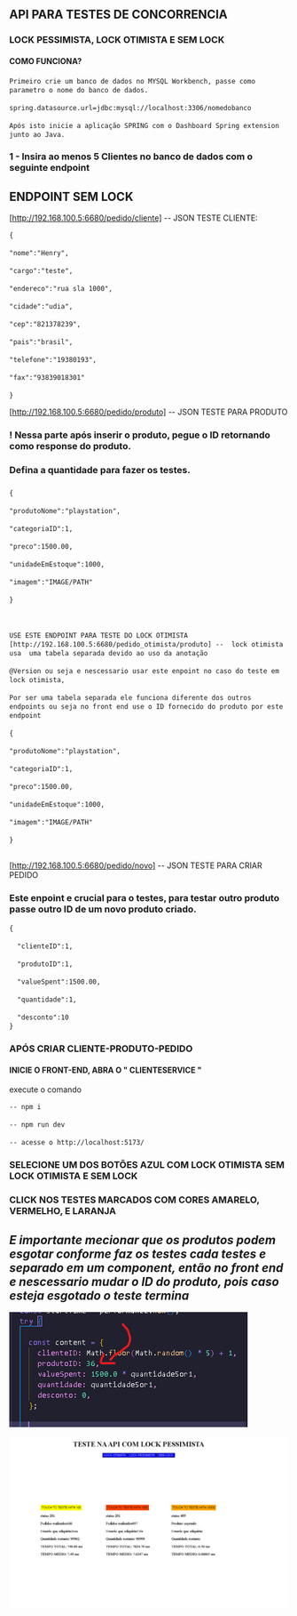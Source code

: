 ## API PARA TESTES DE CONCORRENCIA 

### LOCK PESSIMISTA, LOCK OTIMISTA E SEM LOCK

#### COMO FUNCIONA?


```
Primeiro crie um banco de dados no MYSQL Workbench, passe como parametro o nome do banco de dados. 

spring.datasource.url=jdbc:mysql://localhost:3306/nomedobanco

Após isto inicie a aplicação SPRING com o Dashboard Spring extension junto ao Java.
```

### 1 - Insira ao menos 5 Clientes no banco de dados com o seguinte endpoint

## ENDPOINT SEM LOCK

[http://192.168.100.5:6680/pedido/cliente] -- JSON TESTE CLIENTE:

```
{

"nome":"Henry",

"cargo":"teste",

"endereco":"rua sla 1000",

"cidade":"udia",

"cep":"821378239",

"pais":"brasil",

"telefone":"19380193",

"fax":"93839018301"

}
```
[http://192.168.100.5:6680/pedido/produto]
-- JSON TESTE PARA PRODUTO
### ! Nessa parte após inserir o produto, pegue o ID  retornando como response do produto.
### Defina a quantidade para fazer os testes.
### 
```
{

"produtoNome":"playstation",

"categoriaID":1,

"preco":1500.00,

"unidadeEmEstoque":1000,

"imagem":"IMAGE/PATH"

}



USE ESTE ENDPOINT PARA TESTE DO LOCK OTIMISTA
[http://192.168.100.5:6680/pedido_otimista/produto] --  lock otimista usa  uma tabela separada devido ao uso da anotação 

@Version ou seja e nescessario usar este enpoint no caso do teste em lock otimista, 

Por ser uma tabela separada ele funciona diferente dos outros endpoints ou seja no front end use o ID fornecido do produto por este endpoint

{

"produtoNome":"playstation",

"categoriaID":1,

"preco":1500.00,

"unidadeEmEstoque":1000,

"imagem":"IMAGE/PATH"

}


```


[http://192.168.100.5:6680/pedido/novo]
-- JSON TESTE PARA CRIAR PEDIDO
### Este enpoint e crucial para o testes, para testar outro produto passe outro ID de um novo produto criado.
```
{
  
  "clienteID":1,
  
  "produtoID":1,
  
  "valueSpent":1500.00,
  
  "quantidade":1,
  
  "desconto":10
}   
```
### APÓS CRIAR CLIENTE-PRODUTO-PEDIDO
#### INICIE O FRONT-END, ABRA O " CLIENTESERVICE " 
execute o comando
```
-- npm i

-- npm run dev

-- acesse o http://localhost:5173/
```
### SELECIONE UM DOS BOTÕES AZUL COM LOCK OTIMISTA SEM LOCK OTIMISTA E SEM LOCK
### CLICK NOS TESTES MARCADOS COM CORES AMARELO, VERMELHO, E LARANJA

##  _E importante mecionar que os produtos podem esgotar conforme faz os testes cada testes e separado em um component, então no front end e nescessario mudar o ID do produto, pois caso esteja esgotado o teste termina_ 
![alt text](https://github.com/Erikvilar/TSPI-niveis-de-isolamento-em-BD/blob/f38de834f0e692fc225abf26704b47456ac8e6ec/assets/content.png)

![Descrição da imagem](https://github.com/Erikvilar/TSPI-niveis-de-isolamento-em-BD/blob/e64c574368b43d02c5bf41c50327b836da2ba751/assets/testes.png)



